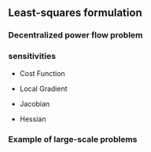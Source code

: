 ## Least-squares formulation

### Decentralized power flow problem

### sensitivities

- Cost Function

- Local Gradient

- Jacobian

- Hessian

### Example of large-scale problems
